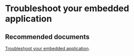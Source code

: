   <properties
	pageTitle="error - aadsts50079"
	description="error - aadsts50079"
	service="microsoft.PowerBIDedicated"
	resource="capacities"
	authors="pjfreitas"
	ms.author="pfreitas"	
	displayOrder="630"
	selfHelpType="generic"
	supportTopicIds="32628094"
	productPesIds="16334"
	cloudEnvironments="public, MoonCake, fairfax" 
	articleId="227102ae-d6f2-40e8-301c-2bcb03f95bd1"
/>

# Troubleshoot your embedded application

## **Recommended documents**

[Troubleshoot your embedded application](https://docs.microsoft.com/power-bi/developer/embedded-troubleshoot#common-issues).<br>